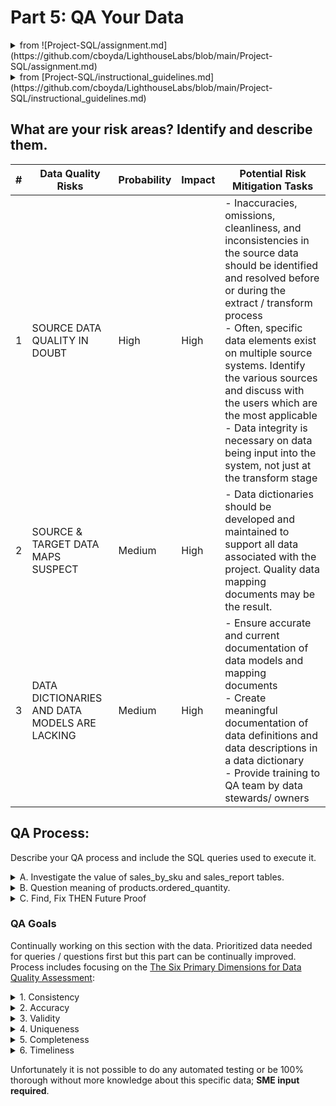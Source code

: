 # Part 5: QA Your Data

<details>
<summary>from ![Project-SQL/assignment.md](https://github.com/cboyda/LighthouseLabs/blob/main/Project-SQL/assignment.md)</summary>

In the QA.md file, identify and describe your risk areas. Develop and execute a QA process to address them and validate the accuracy of your results. Provide the SQL queries used to execute the QA process.
</details>

<details>
<summary>from [Project-SQL/instructional_guidelines.md](https://github.com/cboyda/LighthouseLabs/blob/main/Project-SQL/instructional_guidelines.md)</summary>
QA.md file
    Identify and describe your risk areas
    Develop and execute a QA process to address the risk areas identified, providing the SQL queries used to implement
</details>
  
## What are your risk areas? Identify and describe them.

| # | Data Quality Risks                                          | Probability   | Impact | Potential Risk Mitigation Tasks                                            |
|---|-------------------------------------------------------------|--------|--------|--------------------------------------------------------------------------|
| 1 | SOURCE DATA QUALITY IN DOUBT                                      | High | High   | - Inaccuracies, omissions, cleanliness, and inconsistencies in the source data should be identified and resolved before or during the extract / transform process<BR>- Often, specific data elements exist on multiple source systems. Identify the various sources and discuss with the users which are the most applicable <br>- Data integrity is necessary on data being input into the system, not just at the transform stage
| 2 | SOURCE & TARGET DATA MAPS SUSPECT                                  | Medium | High   | - Data dictionaries should be developed and maintained to support all data associated with the project. Quality data mapping documents may be the result. |
| 3 | DATA DICTIONARIES AND DATA MODELS ARE LACKING                                 | Medium | High   | - Ensure accurate and current documentation of data models and mapping documents<BR>- Create meaningful documentation of data definitions and data descriptions in a data dictionary<BR>- Provide training to QA team by data stewards/ owners |
	

## QA Process:
	
Describe your QA process and include the SQL queries used to execute it.

<details>
<summary> A. Investigate the value of sales_by_sku and sales_report tables.</summary>

I was trying to answer Question 1 a different way, looking at the relationship between products and these 2 tables.

```
SELECT 
	p.SKU,
	sbs.total_ordered as sales_sku_total_ordered,
	sr.total_ordered as sales_report_total_ordered
FROM
	products AS p
	JOIN sales_by_sku AS sbs ON p.SKU = sbs.productsku
	JOIN sales_report AS sr ON p.SKU = sr.productsku;
```

RETURNS

| sku            | total_ordered | total_ordered-2 |
|----------------|---------------|-----------------|
| GGOEGAAX0581   | 0             | 0               |
| 9181139        | 0             | 0               |
| GGOEGAAX0596   | 1             | 1               |
| GGOEGAAX0365   | 0             | 0               |
| GGOEGAAX0325   | 6             | 6               |
| GGOEGAAX0296   | 0             | 0               |
| GGOEGHGH019699 | 14            | 14              |
| GGOEGDWR015799 | 5             | 5               |
| GGOEGAAX0081   | 42            | 42              |
| GGOEGALB036514 | 8             | 8               |

Hypothesis if total_ordered are the same in sales_by_sku and sales_report
but the number of rows is different which productSKU's are missing between them?

```
SELECT sbs.productsku AS missing_sku
FROM sales_by_sku AS sbs
LEFT JOIN sales_report AS sr ON sbs.productsku = sr.productsku
WHERE sr.productsku IS NULL;

-- RETURNS
-- "missing_sku"
-- "GGOEYAXR066128"
-- "GGOEGALJ057912"
```

```
select * from sales_by_sku where productsku = 'GGOEYAXR066128' OR productsku = 'GGOEGALJ057912';

-- RETURNS
-- "salesbysku_id"	"productsku"	"total_ordered"
-- 166				"GGOEYAXR066128"	3
-- 239				"GGOEGALJ057912"	2
```

This leads me to want to DROP the sales_report table because it has 2 less SKU's
but it has a column called ratio that is missing from sales_by_sku
Since we want to limit any destructive losses, no tables dropped but definately a future discussion.

Let's just double check and see if they are all the same data

```
SELECT sbs.productSKU, sbs.total_ordered AS sales_by_sku_total_ordered, sr.total_ordered AS sales_report_total_ordered
FROM sales_by_sku AS sbs
JOIN sales_report AS sr ON sbs.productSKU = sr.productSKU
WHERE sbs.total_ordered <> sr.total_ordered;
-- RETURNS NOTHING so every SKU has the same total_ordered in both tables 
-- EQUALS redundant columns CONFIRMED
```

### CONCERN:
What are these values actually reporting? 
**Illustrates why you need a SME to make sense of the data!
</details>

<details>
<summary> B. Question meaning of products.ordered_quantity.</summary>

Further to the need to clarify the meaning of the data with a subject matter expert (SME) the name/data 
does not make sense for products.ordered_quantity vs the sales_by_sku or sales_report total_ordered.

```
SELECT 
	p.SKU,
	p.orderedquantity as product_ordered_quantity,
	sbs.total_ordered as sales_sku_total_ordered,
	sr.total_ordered as sales_report_total_ordered
FROM
	products AS p
	JOIN sales_by_sku AS sbs ON p.SKU = sbs.productsku
	JOIN sales_report AS sr ON p.SKU = sr.productsku;
```
RETURNS

| sku           | product_ordered_quantity | sales_sku_total_ordered | sales_report_total_ordered |
|---------------|--------------------------|-------------------------|-----------------------------|
| GGOEGAAX0581  | 0                        | 0                       | 0                           |
| 9181139       | 0                        | 0                       | 0                           |
| GGOEGAAX0596  | 26                       | 1                       | 1                           |
| GGOEGAAX0365  | 65                       | 0                       | 0                           |
| GGOEGAAX0325  | 53                       | 6                       | 6                           |
| GGOEGAAX0296  | 19                       | 0                       | 0                           |
| GGOEGHGH019699 | 1573                     | 14                      | 14                          |

	
### How is products ORDERED QUANTITY larger than sales_by_sku or sales_report TOTAL ordered?

</details>

	
<details>
<summary> C. Find, Fix THEN Future Proof</summary>

As [issues](https://github.com/cboyda/LighthouseLabs/blob/main/Project-SQL/cleaning_data.md) were found they were documented.  Most importantly steps were also taken to ensure data integrity was maintained into the future.
	
* A great example is #5 on that page, where foreign key constraints were integrated to make the JOIN more effective. 
	
Another great example is the lack of foreign key constraints between all_sessions and products, based on key.
	
```
-- find mismatched all_sessions.productSKUs not in the products table
SELECT *
FROM all_sessions ass
LEFT JOIN products p ON ass.productSKU = p.SKU
WHERE p.SKU IS NULL
ORDER BY ass.productSKU;
-- returns 2033 but with DUPLICATES of productSKU

SELECT DISTINCT ass.productSKU
FROM all_sessions ass
LEFT JOIN products p ON ass.productSKU = p.SKU
WHERE p.SKU IS NULL
ORDER BY ass.productSKU;
-- returns 147 unique productSKU's in all_sessions and MISSING in products table
```

* FIND: this means there are 147 unique productSKU's in all_sessions that are missing from the Products table.  This affects 2,033 rows in all_sessions.
* FIX: we could add these to the Products table manually
* FUTURE PROOF: add constraint so that any drops or alters of SKU's in the product (primary key) would CASCADE to all_sessions OR instead of deleting future produt SKU's add active/inactive boolean field.
	
This was not done, but would be recommended.
	
NOTE: A FULL list of fixes is included in [SQL step-by-step creation and cleaning queries](https://github.com/cboyda/LighthouseLabs/blob/main/Project-SQL/project1-postgresql.sql)  This was also created in case the data/imported tables was corrupted and needed to be redone.

	
</details>

### QA Goals
Continually working on this section with the data.  Prioritized data needed for queries / questions first but this part can be continually improved.
Process includes focusing on the [The Six Primary Dimensions for Data Quality Assessment](https://www.sbctc.edu/resources/documents/colleges-staff/commissions-councils/dgc/data-quality-deminsions.pdf):
<details>
<summary>1. Consistency</summary>

* some leading "blanks" found in product name. see see #14a in [part 2: data cleaning](https://github.com/cboyda/LighthouseLabs/blob/main/Project-SQL/cleaning_data.md)
* after foreign keys defined, take steps to maintain consistency with CASCADE on update/delete (specifically for productSKU)
</details>
<details>
<summary>2. Accuracy</summary>

* definitions of `normal values` required - ASK SME!
</details>
<details>
<summary>3. Validity</summary>

* sentiment score NOT NULL constraint required IMPUTING see #11 in [part 2: data cleaning](https://github.com/cboyda/LighthouseLabs/blob/main/Project-SQL/cleaning_data.md)
</details>
<details>
<summary>4. Uniqueness</summary>

* assigning primary keys to EVERY table
* set foreign key CONSTRAINTS where applicable
* connect sales_by_sku.productSKU to products.SKU with CONSTRAINT see #5 in [part 2: data cleaning](https://github.com/cboyda/LighthouseLabs/blob/main/Project-SQL/cleaning_data.md)
* note all_sessions.productSKU does have many that are still missing in products.SKU = ASK SME!
</details>
<details>
<summary>5. Completeness</summary>

* all_sessions.currencyCode for Countries='United States' were blank.  I assumed the USA uses USD for their currency, see #14f in [part 2: data cleaning](https://github.com/cboyda/LighthouseLabs/blob/main/Project-SQL/cleaning_data.md) for the details of the steps taken for the fix
</details>
<details>
<summary>6. Timeliness</summary>

* we have no timeline as to how often this data will be updated (refreshed) = ASK SME!
</details>
	
Unfortunately it is not possible to do any automated testing or be 100% thorough without more knowledge about this specific data; **SME input required**.

